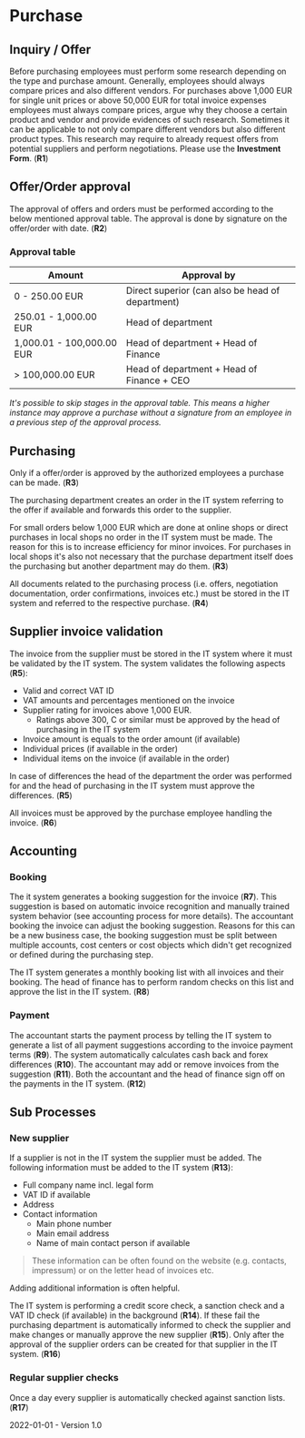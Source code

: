 # Purchase

## Inquiry / Offer

Before purchasing employees must perform some research depending on the type and purchase amount. Generally, employees should always compare prices and also different vendors. For purchases above 1,000 EUR for single unit prices or above 50,000 EUR for total invoice expenses employees must always compare prices, argue why they choose a certain product and vendor and provide evidences of such research. Sometimes it can be applicable to not only compare different vendors but also different product types. This research may require to already request offers from potential suppliers and perform negotiations. Please use the **Investment Form**. (**R1**)

## Offer/Order approval

The approval of offers and orders must be performed according to the below mentioned approval table. The approval is done by signature on the offer/order with date. (**R2**)

### Approval table

| Amount                    | Approval by                                      |
| ------------------------- | ------------------------------------------------ |
| 0 - 250.00 EUR            | Direct superior (can also be head of department) |
| 250.01 - 1,000.00 EUR     | Head of department                               |
| 1,000.01 - 100,000.00 EUR | Head of department + Head of Finance             |
| > 100,000.00 EUR          | Head of department + Head of Finance + CEO       |

*It's possible to skip stages in the approval table. This means a higher instance may approve a purchase without a signature from an employee in a previous step of the approval process.*

## Purchasing

Only if a offer/order is approved by the authorized employees a purchase can be made. (**R3**)

The purchasing department creates an order in the IT system referring to the offer if available and forwards this order to the supplier. 

For small orders below 1,000 EUR which are done at online shops or direct purchases in local shops no order in the IT system must be made. The reason for this is to increase efficiency for minor invoices. For purchases in local shops it's also not necessary that the purchase department itself does the purchasing but another department may do them. (**R3**)

All documents related to the purchasing process (i.e. offers, negotiation documentation, order confirmations, invoices etc.) must be stored in the IT system and referred to the respective purchase. (**R4**)

## Supplier invoice validation

The invoice from the supplier must be stored in the IT system where it must be validated by the IT system. The system validates the following aspects (**R5**):

* Valid and correct VAT ID
* VAT amounts and percentages mentioned on the invoice
* Supplier rating for invoices above 1,000 EUR.
  * Ratings above 300, C or similar must be approved by the head of purchasing in the IT system
* Invoice amount is equals to the order amount (if available)
* Individual prices (if available in the order)
* Individual items on the invoice (if available in the order)

In case of differences the head of the department the order was performed for and the head of purchasing in the IT system must approve the differences. (**R5**)

All invoices must be approved by the purchase employee handling the invoice. (**R6**)

## Accounting

### Booking

The it system generates a booking suggestion for the invoice (**R7**). This suggestion is based on automatic invoice recognition and manually trained system behavior (see accounting process for more details). The accountant booking the invoice can adjust the booking suggestion. Reasons for this can be a new business case, the booking suggestion must be split between multiple accounts, cost centers or cost objects which didn't get recognized or defined during the purchasing step.

The IT system generates a monthly booking list with all invoices and their booking. The head of finance has to perform random checks on this list and approve the list in the IT system. (**R8**)

### Payment

The accountant starts the payment process by telling the IT system to generate a list of all payment suggestions according to the invoice payment terms (**R9**). The system automatically calculates cash back and forex differences (**R10**). The accountant may add or remove invoices from the suggestion (**R11**). Both the accountant and the head of finance sign off on the payments in the IT system. (**R12**)

## Sub Processes

### New supplier

If a supplier is not in the IT system the supplier must be added. The following information must be added to the IT system (**R13**):

* Full company name incl. legal form
* VAT ID if available
* Address
* Contact information
  * Main phone number
  * Main email address
  * Name of main contact person if available

> These information can be often found on the website (e.g. contacts, impressum) or on the letter head of invoices etc.

Adding additional information is often helpful.

The IT system is performing a credit score check, a sanction check and a VAT ID check (if available) in the background (**R14**). If these fail the purchasing department is automatically informed to check the supplier and make changes or manually approve the new supplier (**R15**). Only after the approval of the supplier orders can be created for that supplier in the IT system. (**R16**)

### Regular supplier checks

Once a day every supplier is automatically checked against sanction lists. (**R17**)



2022-01-01 - Version 1.0
